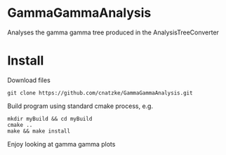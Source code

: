 # GammaGammaAnalysis
Analyses the gamma gamma tree produced in the AnalysisTreeConverter

# Install
Download files
```
git clone https://github.com/cnatzke/GammaGammaAnalysis.git
```
Build program using standard cmake process, e.g.
```
mkdir myBuild && cd myBuild
cmake ..
make && make install
```
Enjoy looking at gamma gamma plots
